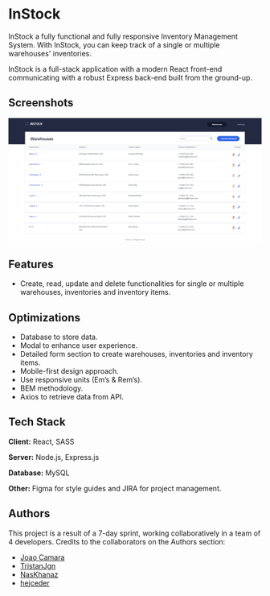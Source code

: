 
# InStock

InStock a fully functional and fully responsive Inventory Management System. With InStock, you can keep track of a single or multiple warehouses' inventories.

InStock is a full-stack application with a modern React front-end communicating with a robust Express back-end built from the ground-up.



## Screenshots

<img src="/InStock-media/home_page-desktop.png" width="1000">

## Features

- Create, read, update and delete functionalities for single or multiple warehouses, inventories and inventory items.


## Optimizations

-	Database to store data.
-	Modal to enhance user experience.
-	Detailed form section to create warehouses, inventories and inventory items.
-	Mobile-first design approach. 
-	Use responsive units (Em’s & Rem’s). 
-	BEM methodology.
-	Axios to retrieve data from API.


## Tech Stack

**Client:** React, SASS

**Server:** Node.js, Express.js

**Database:** MySQL

**Other:** Figma for style guides and JIRA for project management.


## Authors

This project is a result of a 7-day sprint, working collaboratively in a team of 4 developers. Credits to the collaborators on the Authors section:

- [Joao Camara](https://github.com/camarajoao)
- [TristanJgn](https://github.com/TristanJgn)
- [NasKhanaz](https://github.com/NasKhanaz)
- [hejceder](https://github.com/hejceder)




